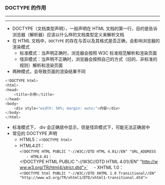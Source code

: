 ### DOCTYPE 的作用

---
---

- DOCTYPE（文档类型声明），一般声明在 HTML 文档的第一行，目的是告诉浏览器（解析器）应该以什么样的文档类型定义来解析文档
- 在 HTML 文档中，`DOCTYPE` 的存在与否以及其格式是否正确，会影响浏览器的渲染模式
  - 标准模式：当声明正确时，浏览器会按照 W3C 标准规范解析和渲染页面
  - 怪异模式：当声明不正确时，浏览器会按照自己的方式（旧的、非标准的规则）解析和渲染页面
- 两种模式，会导致页面的渲染结果不同

```js
<!DOCTYPE html>
<html>
<head>
    <title>示例</title>
</head>
<body>
    <div style="width: 50%; margin: auto;">内容</div>
</body>
</html>
```

- 标准模式下， div 会正确居中显示，但是怪异模式下，可能无法正确居中
- 常见的 DOCTYPE 声明
  - HTML5：`<!DOCTYPE html>`
  - HTML4.01：`<!DOCTYPE HTML PUBLIC "-//W3C//DTD HTML 4.01//EN" "URL_ADDRESS    - HTML4.01：`<!DOCTYPE HTML PUBLIC "-//W3C//DTD HTML 4.01//EN" "http://www.w3.org/TR/html4/strict.dtd">`
    - XHTML 1.0：`<!DOCTYPE html PUBLIC "-//W3C//DTD XHTML 1.0 Transitional//EN" "http://www.w3.org/TR/xhtml1/DTD/xhtml1-transitional.dtd">`
